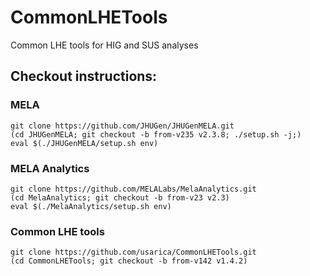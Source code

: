 # CommonLHETools

Common LHE tools for HIG and SUS analyses

## Checkout instructions:

### MELA

```
git clone https://github.com/JHUGen/JHUGenMELA.git
(cd JHUGenMELA; git checkout -b from-v235 v2.3.8; ./setup.sh -j;)
eval $(./JHUGenMELA/setup.sh env)
```

### MELA Analytics

```
git clone https://github.com/MELALabs/MelaAnalytics.git
(cd MelaAnalytics; git checkout -b from-v23 v2.3)
eval $(./MelaAnalytics/setup.sh env)
```

### Common LHE tools
```
git clone https://github.com/usarica/CommonLHETools.git
(cd CommonLHETools; git checkout -b from-v142 v1.4.2)
```
